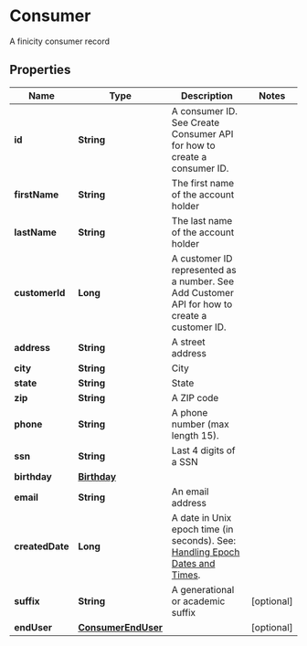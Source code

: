 

# Consumer

A finicity consumer record

## Properties

| Name | Type | Description | Notes |
|------------ | ------------- | ------------- | -------------|
|**id** | **String** | A consumer ID. See Create Consumer API for how to create a consumer ID. |  |
|**firstName** | **String** | The first name of the account holder |  |
|**lastName** | **String** | The last name of the account holder |  |
|**customerId** | **Long** | A customer ID represented as a number. See Add Customer API for how to create a customer ID. |  |
|**address** | **String** | A street address |  |
|**city** | **String** | City |  |
|**state** | **String** | State |  |
|**zip** | **String** | A ZIP code |  |
|**phone** | **String** | A phone number (max length 15). |  |
|**ssn** | **String** | Last 4 digits of a SSN |  |
|**birthday** | [**Birthday**](Birthday.md) |  |  |
|**email** | **String** | An email address |  |
|**createdDate** | **Long** | A date in Unix epoch time (in seconds). See: [Handling Epoch Dates and Times](https://developer.mastercard.com/open-banking-us/documentation/codes-and-formats/). |  |
|**suffix** | **String** | A generational or academic suffix |  [optional] |
|**endUser** | [**ConsumerEndUser**](ConsumerEndUser.md) |  |  [optional] |



